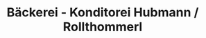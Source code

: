 ---
title: "Bäckerei - Konditorei Hubmann / Rollthommerl"
url: /kitzeck-im-sausal/baeckerei-konditorei-hubmann-rollthommerl/
shop: Bäckerei
---
